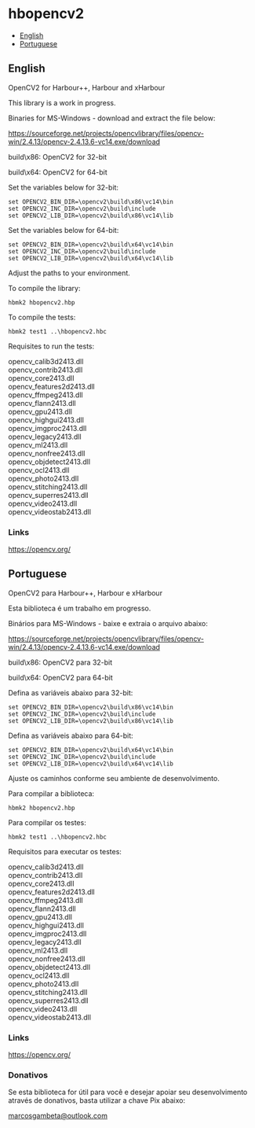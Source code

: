 # hbopencv2

* [English](#english)
* [Portuguese](#portuguese)

## English

OpenCV2 for Harbour++, Harbour and xHarbour

This library is a work in progress.

Binaries for MS-Windows - download and extract the file below:

https://sourceforge.net/projects/opencvlibrary/files/opencv-win/2.4.13/opencv-2.4.13.6-vc14.exe/download

build\x86: OpenCV2 for 32-bit

build\x64: OpenCV2 for 64-bit

Set the variables below for 32-bit:

```
set OPENCV2_BIN_DIR=\opencv2\build\x86\vc14\bin
set OPENCV2_INC_DIR=\opencv2\build\include
set OPENCV2_LIB_DIR=\opencv2\build\x86\vc14\lib
```

Set the variables below for 64-bit:

```
set OPENCV2_BIN_DIR=\opencv2\build\x64\vc14\bin
set OPENCV2_INC_DIR=\opencv2\build\include
set OPENCV2_LIB_DIR=\opencv2\build\x64\vc14\lib
```

Adjust the paths to your environment.

To compile the library:

```
hbmk2 hbopencv2.hbp
```

To compile the tests:

```
hbmk2 test1 ..\hbopencv2.hbc
```

Requisites to run the tests:

opencv_calib3d2413.dll  
opencv_contrib2413.dll  
opencv_core2413.dll  
opencv_features2d2413.dll  
opencv_ffmpeg2413.dll  
opencv_flann2413.dll  
opencv_gpu2413.dll  
opencv_highgui2413.dll  
opencv_imgproc2413.dll  
opencv_legacy2413.dll  
opencv_ml2413.dll  
opencv_nonfree2413.dll  
opencv_objdetect2413.dll  
opencv_ocl2413.dll  
opencv_photo2413.dll  
opencv_stitching2413.dll  
opencv_superres2413.dll  
opencv_video2413.dll  
opencv_videostab2413.dll  

### Links

https://opencv.org/

## Portuguese

OpenCV2 para Harbour++, Harbour e xHarbour

Esta biblioteca é um trabalho em progresso.

Binários para MS-Windows - baixe e extraia o arquivo abaixo:

https://sourceforge.net/projects/opencvlibrary/files/opencv-win/2.4.13/opencv-2.4.13.6-vc14.exe/download

build\x86: OpenCV2 para 32-bit

build\x64: OpenCV2 para 64-bit

Defina as variáveis abaixo para 32-bit:

```
set OPENCV2_BIN_DIR=\opencv2\build\x86\vc14\bin
set OPENCV2_INC_DIR=\opencv2\build\include
set OPENCV2_LIB_DIR=\opencv2\build\x86\vc14\lib
```

Defina as variáveis abaixo para 64-bit:

```
set OPENCV2_BIN_DIR=\opencv2\build\x64\vc14\bin
set OPENCV2_INC_DIR=\opencv2\build\include
set OPENCV2_LIB_DIR=\opencv2\build\x64\vc14\lib
```

Ajuste os caminhos conforme seu ambiente de desenvolvimento.

Para compilar a biblioteca:

```
hbmk2 hbopencv2.hbp
```

Para compilar os testes:

```
hbmk2 test1 ..\hbopencv2.hbc
```

Requisitos para executar os testes:

opencv_calib3d2413.dll  
opencv_contrib2413.dll  
opencv_core2413.dll  
opencv_features2d2413.dll  
opencv_ffmpeg2413.dll  
opencv_flann2413.dll  
opencv_gpu2413.dll  
opencv_highgui2413.dll  
opencv_imgproc2413.dll  
opencv_legacy2413.dll  
opencv_ml2413.dll  
opencv_nonfree2413.dll  
opencv_objdetect2413.dll  
opencv_ocl2413.dll  
opencv_photo2413.dll  
opencv_stitching2413.dll  
opencv_superres2413.dll  
opencv_video2413.dll  
opencv_videostab2413.dll  

### Links

https://opencv.org/

### Donativos

Se esta biblioteca for útil para você e desejar apoiar seu desenvolvimento através de donativos,
basta utilizar a chave Pix abaixo:

marcosgambeta@outlook.com

